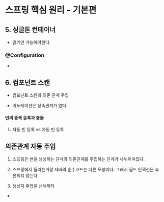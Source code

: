 # 스프링 핵심 원리 - 기본편

## 5. 싱글톤 컨테이너

- 읽기만 가능해야한다.

### @Configuration

- 

## 6. 컴포넌트 스캔

- 컴포넌트 스캔과 의존 관계 주입

- 어노테이션은 상속관계가 없다.

#### 빈의 중복 등록과 충돌

1. 자동 빈 등록 vs 자동 빈 등록


## 의존관계 자동 주입

1. 스프링은 빈을 생성하는 단계와 의존관계를 주입하는 단계가 나뉘어져있다.

2. 스프링에서 돌리는거랑 자바의 순수코드는 다른 모양이다. 그래서 필드 인젝션은 추천되지 않는다.

3. 생성자 주입을 선택하라

- 



